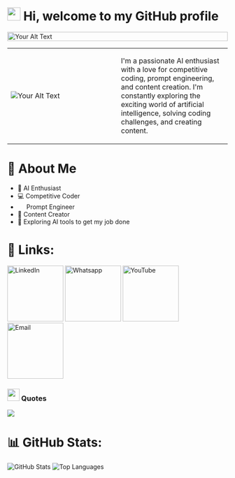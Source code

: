  <h1><img src="https://emojis.slackmojis.com/emojis/images/1588315024/8823/hyperkitty.gif?1588315024" width="30" /> Hi, welcome to my GitHub profile</h1>

<div style="display: flex; align-items: center; width: 100%;">
  <img src="https://user-images.githubusercontent.com/74038190/212284158-e840e285-664b-44d7-b79b-e264b5e54825.gif" alt="Your Alt Text" style="width: 100%; float: left;">
  <div style="text-align: left;">
    
  </div>
</div>
<table style="width: 100%;">
  <tr>
    <!-- Left Column (Image) -->
    <td style="width: 50%; text-align: left;">
      <img src="https://user-images.githubusercontent.com/74038190/235224431-e8c8c12e-6826-47f1-89fb-2ddad83b3abf.gif" alt="Your Alt Text" style="max-width: 100%; height: auto;">
    </td>
    <td style="width: 50%; text-align: left;">
      <p>I'm a passionate AI enthusiast with a love for competitive coding, prompt engineering, and content creation. I'm constantly exploring the exciting world of artificial intelligence, solving coding challenges, and creating content.</p>
    </td>
  </tr>
</table>





# 👋 About Me

- 🤖 AI Enthusiast
- 💻 Competitive Coder
- <img src="https://emojis.slackmojis.com/emojis/images/1677501454/64366/chat-gpt.png?1677501454" width="16"/> Prompt Engineer
- 🎥 Content Creator
- 🔭 Exploring AI tools to get my job done

# 🔗 Links:

<a href="https://www.linkedin.com/in/naveen-e/"><img src="https://user-images.githubusercontent.com/74038190/235294012-0a55e343-37ad-4b0f-924f-c8431d9d2483.gif" alt="LinkedIn" width="128" /></a>
<a href="https://wa.me/+919043881337"><img src="https://user-images.githubusercontent.com/74038190/235294019-40007353-6219-4ec5-b661-b3c35136dd0b.gif" alt="Whatsapp" width="128"/></a>
<a href="https://www.youtube.com/@Karadiofficial"><img src="https://user-images.githubusercontent.com/74038190/235294007-de441046-823e-4eff-89bf-d4df52858b65.gif" alt="YouTube" width="128" /></a>
<a href="mailto:naveencoc65@gmail.com"><img src="https://user-images.githubusercontent.com/74038190/216122065-2f028bae-25d6-4a3c-bc9f-175394ed5011.png" alt="Email" width="128"/></a>

### <img src="https://emojis.slackmojis.com/emojis/images/1646113210/54630/quotes.png?1646113210" width="28" /> Quotes

![](https://quotes-github-readme.vercel.app/api?type=horizontal&theme=radical)

# 📊 GitHub Stats:

<img src="https://github-readme-stats.vercel.app/api?username=NaveenE14&show_icons=true&theme=dark&custom_title=NaveenE14's%20GitHub%20Stats" alt="GitHub Stats" />
<img src="https://github-readme-stats.vercel.app/api/top-langs/?username=NaveenE14&theme=dark&hide_border=false&include_all_commits=true&count_private=true&layout=compact" alt="Top Languages" />


